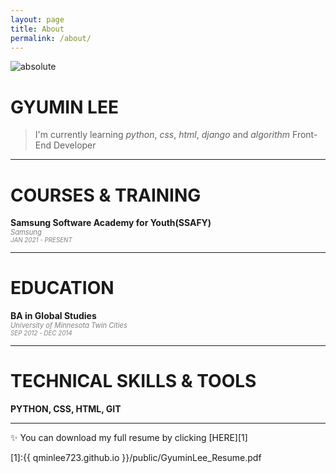 ```yaml
---
layout: page
title: About
permalink: /about/
---
```


<img data-action="zoom" src='{{ "/public/95226714.jpg" | relative_url }}' alt='absolute'>

**GYUMIN LEE**
===
> I'm currently learning *python*, *css*, *html*, *django* and *algorithm* 
> Front-End Developer

<hr>

# COURSES & TRAINING
<span style="font-size:1em;">**Samsung Software Academy for Youth(SSAFY)**</span><br>
<span style="font-size:0.8em; color:grey">*Samsung*</span><br>
<span style="font-size:0.7em; color:grey">*JAN 2021 - PRESENT*</span>

<hr>

# EDUCATION
<span style="font-size:1em;">**BA in Global Studies**</span><br>
<span style="font-size:0.8em; color:grey">*University of Minnesota Twin Cities*</span><br>
<span style="font-size:0.7em; color:grey">*SEP 2012 - DEC 2014*</span>
<br>

<hr>

# TECHNICAL SKILLS & TOOLS
<span style="font-size:1em;">**PYTHON, CSS, HTML, GIT**</span><br>

<hr>



:sparkles: You can download my full resume by clicking [HERE][1]

[1]:{{ qminlee723.github.io }}/public/GyuminLee_Resume.pdf

<br>
